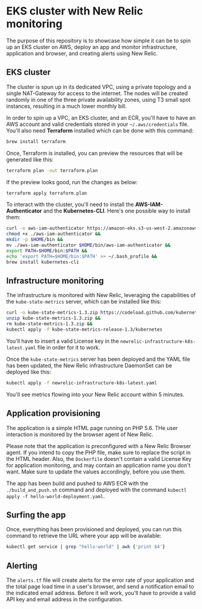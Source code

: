 # EKS cluster with New Relic monitoring
The purpose of this repository is to showcase how simple it can be to spin up an EKS cluster on AWS, deploy an app and monitor infrastructure, application and browser, and creating alerts using New Relic.

## EKS cluster
The cluster is spun up in its dedicated VPC, using a private topology and a single NAT-Gateway for access to the internet. The nodes will be created randomly in one of the three private availability zones, using T3 small spot instances, resulting in a much lower monthly bill.

In order to spin up a VPC, an EKS cluster, and an ECR, you'll have to have an AWS account and valid credentials stored in your `~/.aws/credentials` file. You'll also need **Terraform** installed which can be done with this command:

```bash
brew install terraform
```

Once, Terraform is installed, you can preview the resources that will be generated like this:

```bash
terraform plan -out terraform.plan
```

If the preview looks good, run the changes as below:

```bash
terraform apply terraform.plan
```

To interact with the cluster, you'll need to install the **AWS-IAM-Authenticator** and the **Kubernetes-CLI**. Here's one possible way to install them:

```bash
curl -o aws-iam-authenticator https://amazon-eks.s3-us-west-2.amazonaws.com/1.10.3/2018-07-26/bin/darwin/amd64/aws-iam-authenticator &&
chmod +x ./aws-iam-authenticator &&
mkdir -p $HOME/bin &&
mv ./aws-iam-authenticator $HOME/bin/aws-iam-authenticator && 
export PATH=$HOME/bin:$PATH &&
echo 'export PATH=$HOME/bin:$PATH' >> ~/.bash_profile &&
brew install kubernetes-cli
```

## Infrastructure monitoring
The infrastructure is monitored with New Relic, leveraging the capabilities of the `kube-state-metrics` server, which can be installed like this:

```bash
curl -o kube-state-metrics-1.3.zip https://codeload.github.com/kubernetes/kube-state-metrics/zip/release-1.3 && 
unzip kube-state-metrics-1.3.zip && 
rm kube-state-metrics-1.3.zip &&
kubectl apply -f kube-state-metrics-release-1.3/kubernetes 
```

You'll have to insert a valid License key in the `newrelic-infrastructure-k8s-latest.yaml` file in order for it to work.

Once the `kube-state-metrics` server has been deployed and the YAML file has been updated, the New Relic infrastructure DaemonSet can be deployed like this:

```bash
kubectl apply -f newrelic-infrastructure-k8s-latest.yaml
```

You'll see metrics flowing into your New Relic account within 5 minutes.

## Application provisioning
The application is a simple HTML page running on PHP 5.6. THe user interaction is monitored by the browser agent of New Relic. 

Please note that the application is preconfigured with a New Relic Browser agent. If you intend to copy the PHP file, make sure to replace the script in the HTML header. Also, the `Dockerfile` doesn't contain a valid License Key for application monitoring, and may contain an application name you don't want. Make sure to update the values accordingly, before you use them.

The app has been build and pushed to AWS ECR with the `./build_and_push.sh` command and deployed with the command `kubectl apply -f hello-world-deployment.yaml`.

## Surfing the app
Once, everything has been provisioned and deployed, you can run this command to retrieve the URL where your app will be available:

```bash
kubectl get service | grep "hello-world" | awk {'print $4'}
```

## Alerting
The `alerts.tf` file will create alerts for the error rate of your application and the total page load time in a user's browser, and send a notification email to the indicated email address. Before it will work, you'll have to provide a valid API key and email address in the configuration.